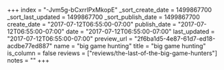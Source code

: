 +++
index = "-Jvm5g-bCxrrlPxMkopE"
_sort_create_date = 1499867700
_sort_last_updated = 1499867700
_sort_publish_date = 1499867700
create_date = "2017-07-12T06:55:00-07:00"
publish_date = "2017-07-12T06:55:00-07:00"
date = "2017-07-12T06:55:00-07:00"
last_updated = "2017-07-12T06:55:00-07:00"
preview_url = "2f6ba1d5-4e87-61d7-ed18-acdbe77ed887"
name = "big game hunting"
title = "big game hunting"
is_column = false
reviews = ["reviews/the-last-of-the-big-game-hunters"]
notes = ""
+++


